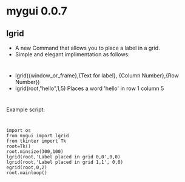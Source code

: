 # mygui 0.0.7
## lgrid
+ A new Command that allows you to place a label in a grid. 
+ Simple and elegant implimentation as follows:
#
- lgrid({window_or_frame},{Text for label}, {Column Number},{Row Number})
- lgrid(root,"hello",1,5) Places a word 'hello' in row 1 column 5
#
Example script:

#

    import os
    from mygui import lgrid
    from tkinter import Tk
    root=Tk()
    root.minsize(300,100)
    lgrid(root,'Label placed in grid 0,0',0,0)
    lgrid(root,'Label placed in grid 1,1', 0,0)
    egrid(root,0,2)
    root.mainloop()

#

